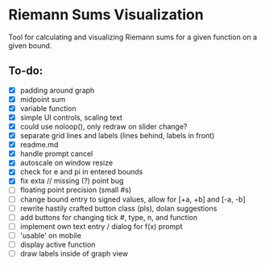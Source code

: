 # Riemann Sums Visualization
Tool for calculating and visualizing Riemann sums for a given function on a given bound.

## To-do:
- [x] padding around graph
- [x] midpoint sum
- [x] variable function
- [x] simple UI controls, scaling text
- [x] could use noloop(), only redraw on slider change?
- [x] separate grid lines and labels (lines behind, labels in front)
- [x] readme.md
- [x] handle prompt cancel
- [x] autoscale on window resize
- [x] check for e and pi in entered bounds
- [x] fix exta // missing (?) point bug
- [ ] floating point precision (small #s)
- [ ] change bound entry to signed values, allow for [+a, +b] and [-a, -b]
- [ ] rewrite hastily crafted button class (pls), dolan suggestions
- [ ] add buttons for changing tick #, type, n, and function
- [ ] implement own text entry / dialog for f(x) prompt
- [ ] 'usable' on mobile
- [ ] display active function
- [ ] draw labels inside of graph view
